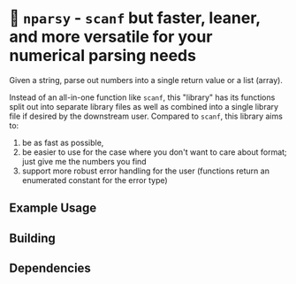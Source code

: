 # :toolbox: `nparsy` - `scanf` but faster, leaner, and more versatile for your numerical parsing needs
Given a string, parse out numbers into a single return value or a list (array).

Instead of an all-in-one function like `scanf`, this "library" has its functions split out into separate library files as well as combined into a single library file if desired by the downstream user. Compared to `scanf`, this library aims to:

1. be as fast as possible,
2. be easier to use for the case where you don't want to care about format; just give me the numbers you find
3. support more robust error handling for the user (functions return an enumerated constant for the error type)

## Example Usage

## Building

## Dependencies

